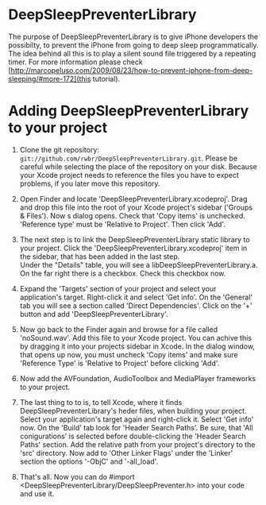 DeepSleepPreventerLibrary
=========================
The purpose of DeepSleepPreventerLibrary is to give iPhone developers the possibilty, 
to prevent the iPhone from going to deep sleep programmatically. The idea behind all 
this is to play a silent sound file triggered by a repeating timer. For more information 
please check [http://marcopeluso.com/2009/08/23/how-to-prevent-iphone-from-deep-sleeping/#more-172](this tutorial).

Adding DeepSleepPreventerLibrary to your project
================================================

1. Clone the git repository: `git://github.com/rwbr/DeepSleepPreventerLibrary.git`. 
   Please be careful while selecting the place of the repository on your disk. Because your Xcode
   project needs to reference the files you have to expect problems, if you later move this repository.

2. Open Finder and locate 'DeepSleepPreventerLibrary.xcodeproj'. Drag and drop this file into the root of
   your Xcode project's sidebar ('Groups & Files'). Now s dialog opens. Check that 'Copy items' is unchecked.
   'Reference type' must be 'Relative to Project'. Then click 'Add'.

3. The next step is to link the DeepSleepPreventerLibrary static library to your project. Click the 
   'DeepSleepPreventerLibrary.xcodeproj' item in the sidebar, that has been added in the last step.  
   Under the "Details" table, you will see a libDeepSleepPreventerLibrary.a.  On the far right there is a checkbox.
   Check this checkbox now.

4. Expand the 'Targets' section of your project and select your application's target. Right-click it 
   and select 'Get info'. On the 'General' tab you will see a section called 'Direct Dependencies'. Click on
   the '+' button and add 'DeepSleepPreventerLibrary'.
   
5. Now go back to the Finder again and browse for a file called 'noSound.wav'. Add this file to your Xcode project. 
   You can achive this by dragging it into your projects sidebar in Xcode. In the dialog window, that opens up now,
   you must uncheck 'Copy items' and make sure 'Reference Type' is 'Relative to Project' before clicking 'Add'.

6. Now add the AVFoundation, AudioToolbox and MediaPlayer frameworks to your project. 

7. The last thing to to is, to tell Xcode, where it finds DeepSleepPreventerLibrary's heder files, when building your
   project. Select your application's target again and right-click it. Select 'Get info' now. On the 'Build' tab look for
   'Header Search Paths'. Be sure, that 'All conigurations' is selected before double-clicking the 'Header Search Paths'
   section. Add the relative path from your project's directory to the 'src' directory. 
   Now add to 'Other Linker Flags' under the 'Linker' section the options '-ObjC' and '-all_load'.

8. That's all. Now you can do #import <DeepSleepPreventerLibrary/DeepSleepPreventer.h> into your code and use it.
